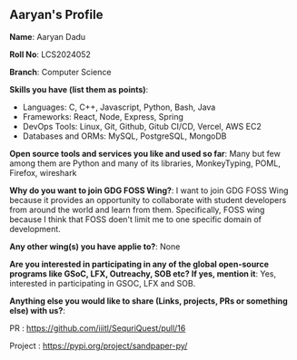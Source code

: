## Aaryan's Profile

**Name**: Aaryan Dadu

**Roll No**: LCS2024052

**Branch**: Computer Science

**Skills you have (list them as points)**: 
- Languages: C, C++, Javascript, Python, Bash, Java
- Frameworks: React, Node, Express, Spring
- DevOps Tools: Linux, Git, Github, Gitub CI/CD, Vercel, AWS EC2
- Databases and ORMs: MySQL, PostgreSQL, MongoDB

**Open source tools and services you like and used so far**: Many but few among them are Python and many of its libraries, MonkeyTyping, POML, Firefox, wireshark

**Why do you want to join GDG FOSS Wing?**: I want to join GDG FOSS Wing because it provides an opportunity to collaborate with student developers from around the world and learn from them. Specifically, FOSS wing because I think that FOSS doen't limit me to one specific domain of development.

**Any other wing(s) you have applie to?**: None

**Are you interested in participating in any of the global open-source programs like GSoC, LFX, Outreachy, SOB etc? If yes, mention it**: Yes, interested in participating in GSOC, LFX and SOB.

**Anything else you would like to share (Links, projects, PRs or something else) with us?**:

PR : 
https://github.com/iiitl/SequriQuest/pull/16

Project : https://pypi.org/project/sandpaper-py/